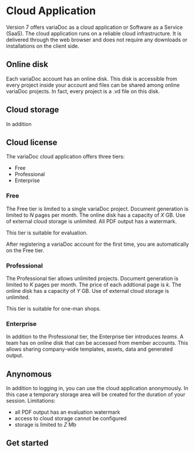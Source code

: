 # Cloud Application
Version 7 offers variaDoc as a cloud application or Software as a Service (SaaS). The cloud application runs on a reliable cloud infrastructure. It is delivered through the web browser and does not require any downloads or installations on the client side.

## Online disk
Each variaDoc account has an online disk. This disk is accessible from every project inside your account and files can be shared among online variaDoc projects. In fact, every project is a .vd file on this disk.

## Cloud storage 
In addition 

## Cloud license
The variaDoc cloud application offers three tiers: 

- Free
- Professional
- Enterprise

### Free

The Free tier is limited to a single variaDoc project. Document generation is limited to *N* pages per month. The online disk has a capacity of *X* GB. Use of external cloud storage is unlimited. All PDF output has a watermark.

This tier is suitable for evaluation. 

After registering a variaDoc account for the first time, you are automatically on the Free tier.

### Professional
The Professional tier allows unlimited projects. Document generation is limited to *K* pages per month. The price of each addtional page is *k*. The online disk has a capacity of *Y* GB. Use of external cloud storage is unlimited.

This tier is suitable for one-man shops.

### Enterprise
In addition to the Professional tier, the Enterprise tier introduces *teams*. A team has on online disk that can be accessed from member accounts. This allows sharing company-wide templates, assets, data and generated output.

## Anynomous
In addition to logging in, you can use the cloud application anonymously. In this case a temporary storage area will be created for the duration of your session. Limitations:

- all PDF output has an evaluation watermark
- access to cloud storage cannot be configured
- storage is limited to *Z* Mb

## Get started

